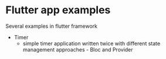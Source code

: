 # Flutter app examples

Several examples in flutter framework

- Timer
  - simple timer application written twice with different state management approaches - Bloc and Provider
